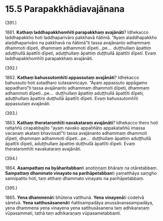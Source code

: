 

# 15.5 Parapakkhādiavajānana



(391.)

1861\. **Kathaṃ laddhapakkhomhīti parapakkhaṃ avajānāti**? Idhekacco laddhapakkho hoti laddhaparivāro pakkhavā ñātimā. “Ayaṃ aladdhapakkho aladdhaparivāro na pakkhavā na ñātimā”ti tassa avajānanto adhammaṃ dhammoti dīpeti, dhammaṃ adhammoti dīpeti…pe…  duṭṭhullaṃ āpattiṃ aduṭṭhullā āpattīti dīpeti, aduṭṭhullaṃ āpattiṃ duṭṭhullā āpattīti dīpeti. Evaṃ laddhapakkhomhīti parapakkhaṃ avajānāti.

(392.)

1862\. **Kathaṃ bahussutomhīti appassutaṃ avajānāti**? Idhekacco bahussuto hoti sutadharo sutasannicayo. “Ayaṃ appassuto appāgamo appadharo”ti tassa avajānanto adhammaṃ dhammoti dīpeti, dhammaṃ adhammoti dīpeti…pe…  duṭṭhullaṃ āpattiṃ aduṭṭhullā āpattīti dīpeti, aduṭṭhullaṃ āpattiṃ duṭṭhullā āpattīti dīpeti. Evaṃ bahussutomhīti appassutaṃ avajānāti.

(393.)

1863\. **Kathaṃ therataromhīti navakataraṃ avajānāti**? Idhekacco thero hoti rattaññū cirapabbajito “ayaṃ navako appaññāto appakataññū imassa vacanaṃ akataṃ bhavissatī”ti tassa avajānanto adhammaṃ dhammoti dīpeti, dhammaṃ adhammoti dīpeti…pe…  duṭṭhullaṃ āpattiṃ aduṭṭhullā āpattīti dīpeti, aduṭṭhullaṃ āpattiṃ duṭṭhullā āpattīti dīpeti. Evaṃ therataromhīti navakataraṃ avajānāti.

(394.)

1864\. **Asampattaṃ na byāharitabban**ti anotiṇṇaṃ bhāraṃ na otāretabbaṃ. **Sampattaṃ dhammato vinayato na parihāpetabban**ti yaṃatthāya saṃgho sannipatito hoti, taṃ atthaṃ dhammato vinayato na parihāpetabbaṃ.

(395.)

1865\. **Yena dhammenā**ti bhūtena vatthunā. **Yena vinayenā**ti codetvā sāretvā. **Yena satthusāsanenā**ti ñattisampadāya anussāvanasampadāya, yena dhammena yena vinayena yena satthusāsanena taṃ adhikaraṇaṃ vūpasammati, tathā taṃ adhikaraṇaṃ vūpasametabbanti.



